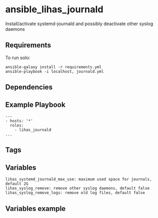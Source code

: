 # ansible_lihas_journald
Install/activate systemd-journald and possibly deactivate other syslog daemons

## Requirements

To run solo:
```
ansible-galaxy install -r requirements.yml
ansible-playbook -i localhost, journald.yml
```

## Dependencies

## Example Playbook

```
---
- hosts: '*'
  roles:
    - lihas_journald
...
```
## Tags

## Variables
```
lihas_systemd_journald_max_use: maximum used space for journals, default 2G
lihas_syslog_remove: remove other syslog daemons, default false
lihas_syslog_remove_logs: remove old log files, default false
```

## Variables example
```
```
